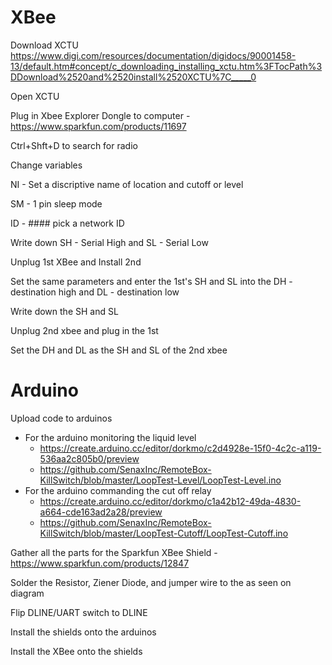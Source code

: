 # XBee

Download XCTU
https://www.digi.com/resources/documentation/digidocs/90001458-13/default.htm#concept/c_downloading_installing_xctu.htm%3FTocPath%3DDownload%2520and%2520install%2520XCTU%7C_____0

Open XCTU

Plug in Xbee Explorer Dongle to computer - https://www.sparkfun.com/products/11697

Ctrl+Shft+D to search for radio

Change variables

NI - Set a discriptive name of location and cutoff or level 

SM - 1 pin sleep mode

ID - #### pick a network ID

Write down SH - Serial High and SL - Serial Low

Unplug 1st XBee and Install 2nd

Set the same parameters and enter the 1st's SH and SL into the DH - destination high and DL - destination low

Write down the SH and SL

Unplug 2nd xbee and plug in the 1st

Set the DH and DL as the SH and SL of the 2nd xbee

# Arduino

Upload code to arduinos

  * For the arduino monitoring the liquid level
      * https://create.arduino.cc/editor/dorkmo/c2d4928e-15f0-4c2c-a119-536aa2c805b0/preview
      * https://github.com/SenaxInc/RemoteBox-KillSwitch/blob/master/LoopTest-Level/LoopTest-Level.ino
  * For the arduino commanding the cut off relay
      * https://create.arduino.cc/editor/dorkmo/c1a42b12-49da-4830-a664-cde163ad2a28/preview
      * https://github.com/SenaxInc/RemoteBox-KillSwitch/blob/master/LoopTest-Cutoff/LoopTest-Cutoff.ino

Gather all the parts for the Sparkfun XBee Shield - https://www.sparkfun.com/products/12847

Solder the Resistor, Ziener Diode, and jumper wire to the as seen on diagram

Flip DLINE/UART switch to DLINE

Install the shields onto the arduinos

Install the XBee onto the shields

